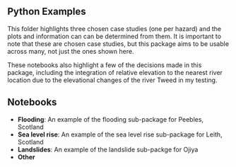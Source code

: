 Python Examples 
---------------


This folder highlights three chosen case studies (one per hazard) and the plots and information can can be determined from them. It is important to note that these are chosen case studies, but this package aims to be usable across many, not just the ones shown here. 

These notebooks also highlight a few of the decisions made in this package, including the integration of relative elevation to the nearest river location due to the elevational changes of the river Tweed in my testing.

Notebooks
---------
- **Flooding**: An example of the flooding sub-package for Peebles, Scotland
- **Sea level rise**: An example of the sea level rise sub-package for Leith, Scotland
- **Landslides**: An example of the landslide sub-packge for Ojiya
- **Other**
